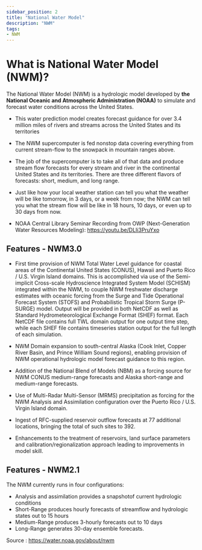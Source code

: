 ```yaml
---
sidebar_position: 2
title: "National Water Model"
description: "NWM"
tags: 
- NWM
---
```


# What is National Water Model (NWM)?

The National Water Model (NWM) is a hydrologic model developed by **the National Oceanic and Atmospheric Administration (NOAA)** to simulate and forecast water conditions across the United States.

- This water prediction model creates forecast guidance for over 3.4 million miles of rivers and streams across the United States and its territories
- The NWM supercomputer is fed nonstop data covering everything from current stream-flow to the snowpack in mountain ranges above.
- The job of the supercomputer is to take all of that data and produce stream flow forecasts for every stream and river in the continental United States and its territories. There are three different flavors of forecasts: short, medium, and long range.
- Just like how your local weather station can tell you what the weather will be like tomorrow, in 3 days, or a week from now; the NWM can tell you what the stream flow will be like in 18 hours, 10 days, or even up to 30 days from now.

- NOAA Central Library Seminar Recording from OWP (Next-Generation Water Resources Modeling): https://youtu.be/DLIi3PruYxo

## Features - NWM3.0

- First time provision of NWM Total Water Level guidance for coastal areas of the Continental United States (CONUS), Hawaii and Puerto Rico / U.S. Virgin Island domains.  This is accomplished via use of the Semi-implicit Cross-scale Hydroscience Integrated System Model (SCHISM) integrated within the NWM, to couple NWM freshwater discharge estimates with oceanic forcing from the Surge and Tide Operational Forecast System (STOFS) and Probabilistic Tropical Storm Surge (P-SURGE) model.  Output will be provided in both NetCDF as well as Standard Hydrometeorological Exchange Format (SHEF) format.  Each NetCDF file contains full TWL domain output for one output time step, while each SHEF file contains timeseries station output for the full length of each simulation.  

- NWM Domain expansion to south-central Alaska (Cook Inlet, Copper River Basin, and Prince William Sound regions), enabling provision of NWM operational hydrologic model forecast guidance to this region.  

- Addition of the National Blend of Models (NBM) as a forcing source for NWM CONUS medium-range forecasts and Alaska short-range and medium-range forecasts. 

- Use of Multi-Radar Multi-Sensor (MRMS) precipitation as forcing for the NWM Analysis and Assimilation configuration over the Puerto Rico / U.S. Virgin Island domain.  

- Ingest of RFC-supplied reservoir outflow forecasts at 77 additional locations, bringing the total of such sites to 392.  

- Enhancements to the treatment of reservoirs, land surface parameters and calibration/regionalization approach leading to improvements in model skill. 

## Features - NWM2.1

The NWM currently runs in four configurations:
- Analysis and assimilation provides a snapshotof current hydrologic conditions
- Short-Range produces hourly forecasts of streamflow and hydrologic states out to 15 hours
- Medium-Range produces 3-hourly forecasts out to 10 days
- Long-Range generates 30-day ensemble forecasts.

Source : https://water.noaa.gov/about/nwm

